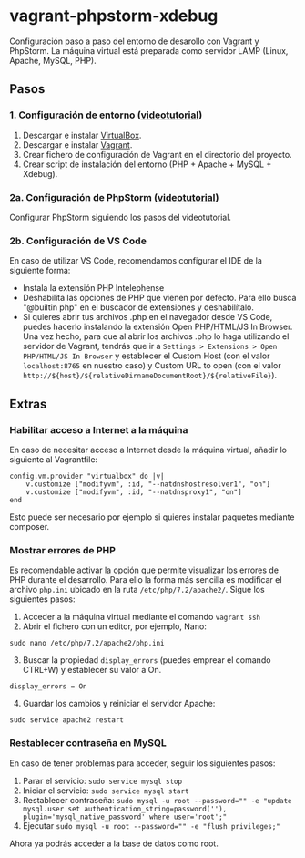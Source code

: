 # vagrant-phpstorm-xdebug
Configuración paso a paso del entorno de desarollo con Vagrant y PhpStorm.
La máquina virtual está preparada como servidor LAMP (Linux, Apache, MySQL, PHP).


## Pasos

### 1. Configuración de entorno ([videotutorial](https://www.youtube.com/watch?v=DxA-YXbKfiY&t=272s]))
1. Descargar e instalar [VirtualBox](https://www.virtualbox.org/).
2. Descargar e instalar [Vagrant](https://www.vagrantup.com/).
3. Crear fichero de configuración de Vagrant en el directorio del proyecto.
4. Crear script de instalación del entorno (PHP + Apache + MySQL + Xdebug).

### 2a. Configuración de PhpStorm ([videotutorial](https://www.youtube.com/watch?v=jEkldlxIOiE]))
Configurar PhpStorm siguiendo los pasos del videotutorial.

### 2b. Configuración de VS Code
En caso de utilizar VS Code, recomendamos configurar el IDE de la siguiente forma:
- Instala la extensión PHP Intelephense
- Deshabilita las opciones de PHP que vienen por defecto. Para ello busca "@builtin php" en el buscador de extensiones y deshabilítalo.
- Si quieres abrir tus archivos .php en el navegador desde VS Code, puedes hacerlo instalando la extensión Open PHP/HTML/JS In Browser. Una vez hecho, para que al abrir los archivos .php lo haga utilizando el servidor de Vagrant, tendrás que ir a `Settings > Extensions > Open PHP/HTML/JS In Browser` y establecer el Custom Host (con el valor `localhost:8765` en nuestro caso) y Custom URL to open (con el valor `http://${host}/${relativeDirnameDocumentRoot}/${relativeFile}`).

## Extras
### Habilitar acceso a Internet a la máquina
En caso de necesitar acceso a Internet desde la máquina virtual, añadir lo siguiente al Vagrantfile:
```
config.vm.provider "virtualbox" do |v|
    v.customize ["modifyvm", :id, "--natdnshostresolver1", "on"]
    v.customize ["modifyvm", :id, "--natdnsproxy1", "on"]
end
```
Esto puede ser necesario por ejemplo si quieres instalar paquetes mediante composer.

### Mostrar errores de PHP
Es recomendable activar la opción que permite visualizar los errores de PHP durante el desarrollo. Para ello la forma más sencilla es modificar el archivo `php.ini` ubicado en la ruta `/etc/php/7.2/apache2/`. Sigue los siguientes pasos:

1. Acceder a la máquina virtual mediante el comando `vagrant ssh`
2. Abrir el fichero con un editor, por ejemplo, Nano: 
```
sudo nano /etc/php/7.2/apache2/php.ini
```
3. Buscar la propiedad `display_errors` (puedes emprear el comando CTRL+W) y establecer su valor a On.
```
display_errors = On
```
4. Guardar los cambios y reiniciar el servidor Apache:
```
sudo service apache2 restart
```

### Restablecer contraseña en MySQL
En caso de tener problemas para acceder, seguir los siguientes pasos:

1. Parar el servicio: `sudo service mysql stop`
2. Iniciar el servicio: `sudo service mysql start`
3. Restablecer contraseña: `sudo mysql -u root --password="" -e "update mysql.user set authentication_string=password(''), plugin='mysql_native_password' where user='root';"  `
4. Ejecutar `sudo mysql -u root --password="" -e "flush privileges;"`

Ahora ya podrás acceder a la base de datos como root.


